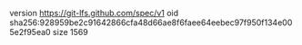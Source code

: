 version https://git-lfs.github.com/spec/v1
oid sha256:928959be2c91642866cfa48d66ae8f6faee64eebec97f950f134e005e2f95ea0
size 1569
